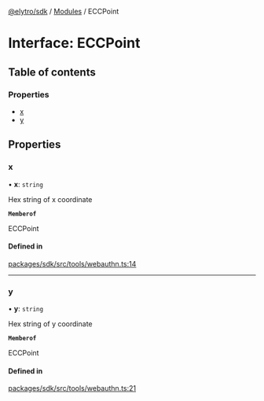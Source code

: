 [@elytro/sdk](../README.md) / [Modules](../modules.md) / ECCPoint

# Interface: ECCPoint

## Table of contents

### Properties

- [x](ECCPoint.md#x)
- [y](ECCPoint.md#y)

## Properties

### x

• **x**: `string`

Hex string of x coordinate

**`Memberof`**

ECCPoint

#### Defined in

[packages/sdk/src/tools/webauthn.ts:14](https://github.com/SoulWallet/elytro-wallet-lib/blob/179e9ead428fdbe246d2e7c57356d8786d712066/packages/sdk/src/tools/webauthn.ts#L14)

___

### y

• **y**: `string`

Hex string of y coordinate

**`Memberof`**

ECCPoint

#### Defined in

[packages/sdk/src/tools/webauthn.ts:21](https://github.com/SoulWallet/elytro-wallet-lib/blob/179e9ead428fdbe246d2e7c57356d8786d712066/packages/sdk/src/tools/webauthn.ts#L21)
